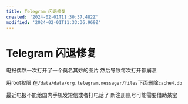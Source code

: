 ```yaml
---
title: Telegram 闪退修复
created: '2024-02-01T11:30:37.482Z'
modified: '2024-02-01T11:33:36.969Z'
---
```


# Telegram 闪退修复

电报偶然一次打开了一个莫名其妙的图片 然后导致每次打开都崩溃

用root权限 在`/data/data/org.telegram.messager/files`下面删除`cache4.db`

最近电报不能给国内手机发短信或者打电话了 新注册账号可能需要借助某宝
